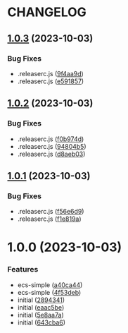 # CHANGELOG

## [1.0.3](https://github.com/thejaswitricon/lerna-semantic-release/compare/v1.0.2...v1.0.3) (2023-10-03)


### Bug Fixes

* .releaserc.js ([9f4aa9d](https://github.com/thejaswitricon/lerna-semantic-release/commit/9f4aa9deabc6778059477f94a5baceaec04757a7))
* .releaserc.js ([e591857](https://github.com/thejaswitricon/lerna-semantic-release/commit/e591857334aea39fe8989baea0b8d99a8eb25975))

## [1.0.2](https://github.com/thejaswitricon/lerna-semantic-release/compare/v1.0.1...v1.0.2) (2023-10-03)


### Bug Fixes

* .releaserc.js ([f0b974d](https://github.com/thejaswitricon/lerna-semantic-release/commit/f0b974d078f16631d0f0fc207fcebb4d2657b4be))
* .releaserc.js ([94804b5](https://github.com/thejaswitricon/lerna-semantic-release/commit/94804b5439c791a907a72f5de120ede54d437b90))
* .releaserc.js ([d8aeb03](https://github.com/thejaswitricon/lerna-semantic-release/commit/d8aeb03228bad466972c2ba20b457ed495abe043))

## [1.0.1](https://github.com/thejaswitricon/lerna-semantic-release/compare/v1.0.0...v1.0.1) (2023-10-03)


### Bug Fixes

* .releaserc.js ([f56e6d9](https://github.com/thejaswitricon/lerna-semantic-release/commit/f56e6d9440ec78f922bb121783e6eb17690f9a30))
* .releaserc.js ([f1e819a](https://github.com/thejaswitricon/lerna-semantic-release/commit/f1e819addc14d10ee2d64b2c5c7a52ee00087c8f))

# 1.0.0 (2023-10-03)


### Features

* ecs-simple ([a40ca44](https://github.com/thejaswitricon/lerna-semantic-release/commit/a40ca441e58558c8cb2fe2a0a25fa557bb2faef6))
* ecs-simple ([4f53deb](https://github.com/thejaswitricon/lerna-semantic-release/commit/4f53deb568cf7738d7142d352cdb9ed08800d601))
* initial ([2894341](https://github.com/thejaswitricon/lerna-semantic-release/commit/289434121a1b7f491a101a3a1f26add9269b1b02))
* initial ([eaac5be](https://github.com/thejaswitricon/lerna-semantic-release/commit/eaac5be0f65c215aa536bbda54b9d5c95d22964c))
* initial ([5e8aa7a](https://github.com/thejaswitricon/lerna-semantic-release/commit/5e8aa7a683c3bc9bb6d1ca4e6e73ae86cead926d))
* initial ([643cba6](https://github.com/thejaswitricon/lerna-semantic-release/commit/643cba668b1f7d6846d67fbc77bd29ae1de59354))
